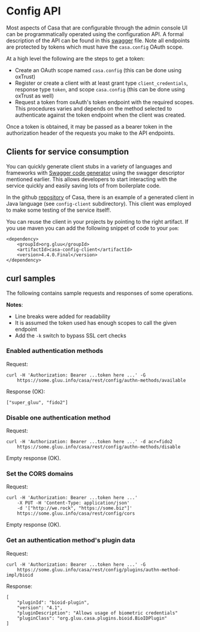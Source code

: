 # Config API

Most aspects of Casa that are configurable through the admin console UI can be programmatically operated using the configuration API. A formal description of the API can be found in this [swagger](https://raw.githubusercontent.com/GluuFederation/casa/version_4.4.0/app/src/main/webapp/admin-api.yaml) file. Note all endpoints are protected by tokens which must have the `casa.config` OAuth scope.

At a high level the following are the steps to get a token:

- Create an OAuth scope named `casa.config` (this can be done using oxTrust)
- Register or create a client with at least grant type `client_credentials`, response type `token`, and scope `casa.config` (this can be done using oxTrust as well)
- Request a token from oxAuth's token endpoint with the required scopes. This procedures varies and depends on the method selected to authenticate against the token endpoint when the client was created.

Once a token is obtained, it may be passed as a bearer token in the authorization header of the requests you make to the API endpoints.

## Clients for service consumption

You can quickly generate client stubs in a variety of languages and frameworks with [Swagger code generator](https://swagger.io/tools/swagger-codegen) using the swagger descriptor mentioned earlier. This allows developers to start interacting with the service quickly and easily saving lots of from boilerplate code.

In the github [repository](https://github.com/GluuFederation/casa/) of Casa, there is an example of a generated client in Java language (see `config-client` subdirectory). This client was employed to make some testing of the service itself!. 

You can reuse the client in your projects by pointing to the right artifact. If you use maven you can add the following snippet of code to your `pom`:

```
<dependency>
	<groupId>org.gluu</groupId>
	<artifactId>casa-config-client</artifactId>
	<version>4.4.0.Final</version>
</dependency>
```

## curl samples

The following contains sample requests and responses of some operations. 

**Notes**:

- Line breaks were added for readability
- It is assumed the token used has enough scopes to call the given endpoint
- Add the `-k` switch to bypass SSL cert checks

### Enabled authentication methods

Request:

```
curl -H 'Authorization: Bearer ...token here ...' -G 
    https://some.gluu.info/casa/rest/config/authn-methods/available
```

Response (OK):

```
["super_gluu", "fido2"]
```

### Disable one authentication method

Request:

```
curl -H 'Authorization: Bearer ...token here ...' -d acr=fido2 
    https://some.gluu.info/casa/rest/config/authn-methods/disable
```

Empty response (OK).

### Set the CORS domains

Request:

```
curl -H 'Authorization: Bearer ...token here ...'
    -X PUT -H 'Content-Type: application/json'
    -d '["http://we.rock", "https://some.biz"]' 
    https://some.gluu.info/casa/rest/config/cors
```

Empty response (OK).

### Get an authentication method's plugin data

Request:

```
curl -H 'Authorization: Bearer ...token here ...' -G
    https://some.gluu.info/casa/rest/config/plugins/authn-method-impl/bioid
```

Response:

```
[
    "pluginId": "bioid-plugin",
    "version": "4.1",
    "pluginDescription": "Allows usage of biometric credentials"
    "pluginClass": "org.gluu.casa.plugins.bioid.BioIDPlugin"
]
```
